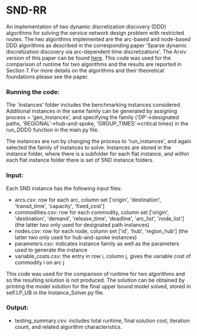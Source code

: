 # SND-RR
An implementation of two dynamic discretization discovery (DDD) algorithms for solving the service network design problem with restricted routes. The two algorithms implemented are the arc-based and node-based DDD algorithms as described in the corresponding paper 
'Sparse dynamic discretization discovery via arc-dependent time discretizations'. The Arxiv version of this paper can be found 
[here]([https://www.example.com/paper](https://arxiv.org/abs/2305.19176)). This code was used for the comparison of runtime for two algorithms and the results
are reported in Section 7. For more details on the algorithms and their theoretical foundations please see the paper. 

### Running the code: 
The `Instances' folder includes the benchmarking instances considered. Additional instances in the same family
can be generated by assigning process = 'gen_instances', and specifying the family ('DP'->designated paths, 
'REGIONAL'->hub-and-spoke, 'GROUP_TIMES'->critical times) in the run_DDD() function in the main.py file. 

The instances are run by changing the process to 'run_instances', and again selected the family of instances to solve. 
Instances are stored in the instance folder, where there is a subfolder for each flat instance, and within each flat instance
folder there is set of SND instance folders. 


### Input: 
Each SND instance has the following input files:
- arcs.csv: row for each arc, column set ['origin', 'destination', 'transit_time', 'capacity', 'fixed_cost']
- commodities.csv: row for each commodity, column set ['origin', 'destination', 'demand', 'release_time', 'deadline', 'arc_list', 'node_list']
  (the latter two only used for designated path instances)
- nodes.csv: row for each node, column set ['id', 'hub', 'region_hub'] (the latter two only used for hub-and-spoke instances)
- parameters.csv: indicates instance family as well as the parameters used to generate the instance
- variable_costs.csv: the entry in row i, column j, gives the variable cost of commodity i on arc j

This code was used for the comparison of runtime for two algorithms and so the resulting solution is not produced. The 
solution can be obtained by printing the model solution for the final upper bound model solved, stored in self.LP_UB in 
the Instance_Solver.py file. 

### Output: 
- testing_summary.csv: includes total runtime, final solution cost, iteration count, and related algorithm characteristics. 


